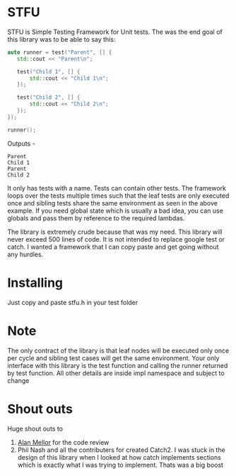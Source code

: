 # STFU

STFU is Simple Testing Framework for Unit tests.
The was the end goal of this library was to be able to say this:

```cpp
auto runner = test("Parent", [] {
   std::cout << "Parent\n";

   test("Child 1", [] {
       std::cout << "Child 1\n";    
   });

   test("Child 2", [] {
       std::cout << "Child 2\n";    
   });
});

runner();
```

Outputs -
```
Parent
Child 1
Parent
Child 2
```


It only has tests with a name. Tests can contain other tests.
The framework loops over the tests multiple times such that the
leaf tests are only executed once and sibling tests share the same
environment as seen in the above example. If you need global state
which is usually a bad idea, you can use globals and pass them by 
reference to the required lambdas.

The library is extremely crude because that was my need.
This library will never exceed 500 lines of code. It is not intended
to replace google test or catch. I wanted a framework that I can copy
paste and get going without any hurdles.


# Installing

Just copy and paste stfu.h in your test folder


# Note
The only contract of the library is that leaf nodes will be executed
only once per cycle and sibling test cases will get the same environment.
Your only interface with this library is the test function and calling
the runner returned by test function. All other details are inside impl
namespace and subject to change

# Shout outs
Huge shout outs to 
1. [Alan Mellor](https://www.linkedin.com/in/alan-mellor-15177927/) for the code review
2. Phil Nash and all the contributers for created Catch2. I was stuck in 
the design of this library when I looked at how catch implements sections 
which is exactly what I was trying to implement. Thats was a big boost
